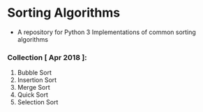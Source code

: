 # Sorting Algorithms
* A repository for Python 3 Implementations of common sorting algorithms
### Collection [ Apr 2018 ]: ###
1. Bubble Sort 
2. Insertion Sort
3. Merge Sort 
4. Quick Sort 
5. Selection Sort 
